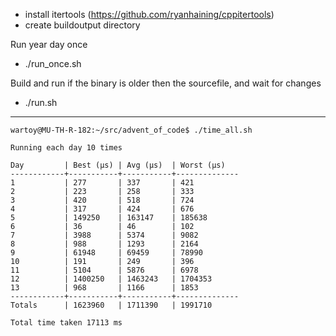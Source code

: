 - install itertools (https://github.com/ryanhaining/cppitertools)
- create buildoutput directory

Run year day once
- ./run_once.sh <year> <day>

Build and run <year> <day> if the binary is older then the sourcefile, and wait for changes
- ./run.sh <year> <day>


---
```
wartoy@MU-TH-R-182:~/src/advent_of_code$ ./time_all.sh 

Running each day 10 times

Day         | Best (µs) | Avg (µs)  | Worst (µs)
------------+-----------+-----------+--------------
1           | 277       | 337       | 421
2           | 223       | 258       | 333
3           | 420       | 518       | 724
4           | 317       | 424       | 676
5           | 149250    | 163147    | 185638
6           | 36        | 46        | 102
7           | 3988      | 5374      | 9082
8           | 988       | 1293      | 2164
9           | 61948     | 69459     | 78990
10          | 191       | 249       | 396
11          | 5104      | 5876      | 6978
12          | 1400250   | 1463243   | 1704353
13          | 968       | 1166      | 1853
------------+-----------+-----------+--------------
Totals      | 1623960   | 1711390   | 1991710

Total time taken 17113 ms
```